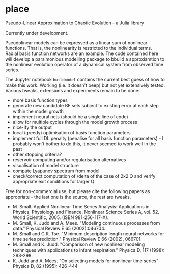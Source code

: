 # place

Pseudo-Linear Approximation to Chaotic Evolution - a Julia library

Currently under development. 

Pseudolinear models can be expressed as a linear sum of nonlinear functions. That is, the nonlinearity is restricted to the individual terms. Radial basis function networks are an example. The code contained here will develop a parsimonious modelling package to bbuild a approxiamtion to the nonlinear evolution operator of a dynamical system from observed time series. 

The Jupyter notebook `buildmodel` contains the current best guess of how to make this work. Working (i.e. it doesn't beep) but not yet extensively tested. Various tweaks, extensions and  experiments remain to be done:
- more basis function types
- generate new candidate BF sets subject to existing error at each step within the model growth 
- implement neural nets (should be a single line of code)
- allow for multiple cycles through the model growth process
- nice-ify the output
- local (greedy) optimisation of basis function parameters
- implement full DL penalty (penalise for all basis function parameters) - I probably won't bother to do this, it never seemed to work well in the past
- other stopping criteria? 
- reservoir computing and/or regularisation alternatives
- visualisation of model structure
- compute Lyapunov spectrum from model
- check/correct computation of \delta of the case of 2x2 Q and verify appropriate exit conditions for larger Q

Free for non-commercial use, but please cite the following papers as appropriate - the last one is the source, the rest are tweaks.
- M. Small. Applied Nonlinear Time Series Analysis: Applications in Physics, Physiology and Finance. Nonlinear Science Series A, vol. 52. World Scientific, 2005. (ISBN 981-256-117-X).
- M. Small, K. Judd and A. Mees. "Modeling continuous processes from data." Physical Review E 65 (2002):046704.
- M. Small and C.K. Tse. "Minimum description length neural networks for time series prediction." Physical Review E 66 (2002), 066701.
- M. Small and K. Judd. "Comparison of new nonlinear modeling techniques with applications to infant respiration." Physica D, 117 (1998): 283-298.
- K. Judd and A. Mees. "On selecting models for nonlinear time series" Physica D, 82 (1995): 426-444

